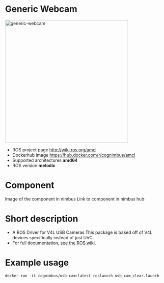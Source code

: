 # Generic Webcam

<img src="./generic-webcam/generic-webcam-driver.jpg" alt="generic-webcam" width="400"/>

* ROS project page <a href="http://wiki.ros.org/amcl">http://wiki.ros.org/amcl</a>
* Dockerhub image https://hub.docker.com/r/cognimbus/amcl
* Supported architectures <b>amd64</b>
* ROS version <b>melodic</b>


# Component
Image of the component in nimbus
Link to component in nimbus hub

# Short description
* A ROS Driver for V4L USB Cameras
This package is based off of V4L devices specifically instead of just UVC.
* For full documentation, <a href="https://wiki.ros.org/usb_cam">see the ROS wiki.</a>

# Example usage
```
docker run -it cognimbus/usb-cam:latest roslaunch usb_cam_clear.launch
```


